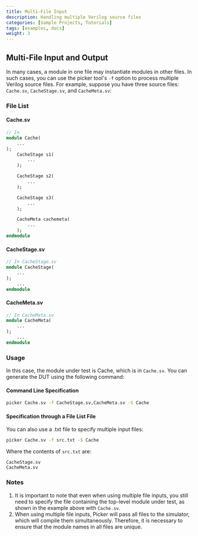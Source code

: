 ```yaml
---
title: Multi-File Input
description: Handling multiple Verilog source files
categories: [Sample Projects, Tutorials]
tags: [examples, docs]
weight: 3
---
```


## Multi-File Input and Output

In many cases, a module in one file may instantiate modules in other files. In such cases, you can use the picker tool's `-f` option to process multiple Verilog source files. For example, suppose you have three source files: `Cache.sv`, `CacheStage.sv`, and `CacheMeta.sv`:

### File List

#### Cache.sv

```sv
// In 
module Cache(
    ...
);
    CacheStage s1(
        ...
    );

    CacheStage s2(
        ...
    );

    CacheStage s3(
        ...
    );

    CacheMeta cachemeta(
        ...
    );
endmodule
```

#### CacheStage.sv
```sv
// In CacheStage.sv
module CacheStage(
    ...
);
    ...
endmodule
```

#### CacheMeta.sv
```sv
// In CacheMeta.sv
module CacheMeta(
    ...
);
    ...
endmodule
```
### Usage

In this case, the module under test is Cache, which is in `Cache.sv`. You can generate the DUT using the following command:

#### Command Line Specification

```bash
picker Cache.sv -f CacheStage.sv,CacheMeta.sv -S Cache
```

#### Specification through a File List File

You can also use a .txt file to specify multiple input files:

```bash
picker Cache.sv -f src.txt -S Cache
```

Where the contents of `src.txt` are:

```
CacheStage.sv
CacheMeta.sv
```

### Notes

1. It is important to note that even when using multiple file inputs, you still need to specify the file containing the top-level module under test, as shown in the example above with `Cache.sv`.
2. When using multiple file inputs, Picker will pass all files to the simulator, which will compile them simultaneously. Therefore, it is necessary to ensure that the module names in all files are unique.

